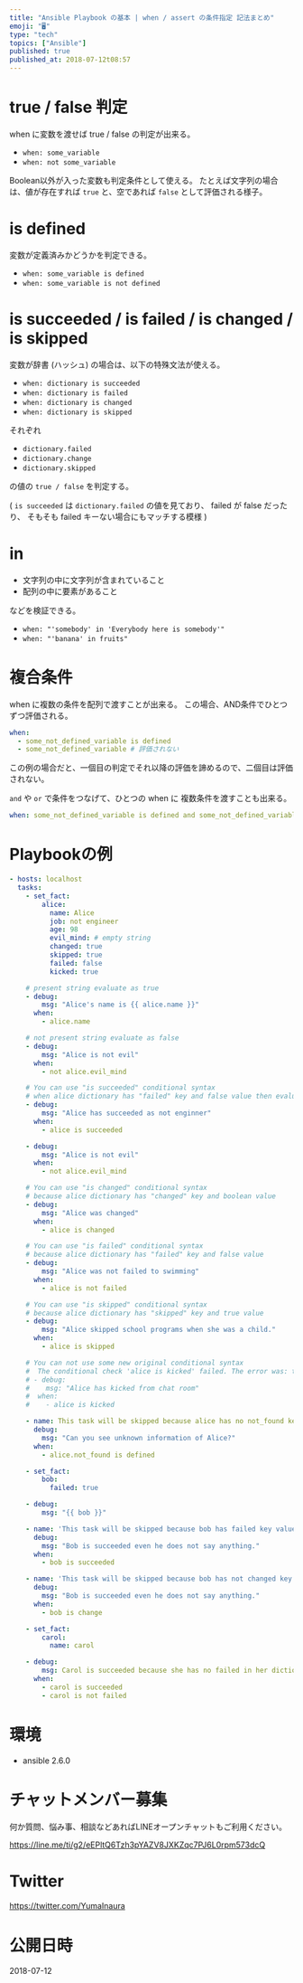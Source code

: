 ```yaml
---
title: "Ansible Playbook の基本 | when / assert の条件指定 記法まとめ"
emoji: "🖥"
type: "tech"
topics: ["Ansible"]
published: true
published_at: 2018-07-12t08:57
---
```


# true / false 判定

when に変数を渡せば true / false の判定が出来る。

- `when: some_variable`
- `when: not some_variable`


Boolean以外が入った変数も判定条件として使える。
たとえば文字列の場合は、値が存在すれば `true` と、空であれば `false` として評価される様子。

# is defined

変数が定義済みかどうかを判定できる。

- `when: some_variable is defined`
- `when: some_variable is not defined`



# is succeeded / is failed / is changed / is skipped

変数が辞書 (ハッシュ) の場合は、以下の特殊文法が使える。

- `when: dictionary is succeeded`
- `when: dictionary is failed`
- `when: dictionary is changed`
- `when: dictionary is skipped`

それぞれ

- `dictionary.failed`
- `dictionary.change`
- `dictionary.skipped`

の値の `true / false` を判定する。

( `is succeeded` は `dictionary.failed` の値を見ており、 failed が false だったり、 そもそも failed キーない場合にもマッチする模様 )

# in

- 文字列の中に文字列が含まれていること
- 配列の中に要素があること

などを検証できる。

- `when: "'somebody' in 'Everybody here is somebody'"`
- `when: "'banana' in fruits"`

# 複合条件

when に複数の条件を配列で渡すことが出来る。
この場合、AND条件でひとつずつ評価される。

```yaml
when:
  - some_not_defined_variable is defined
  - some_not_defined_variable # 評価されない
```

この例の場合だと、一個目の判定でそれ以降の評価を諦めるので、二個目は評価されない。

`and` や `or` で条件をつなげて、ひとつの when に 複数条件を渡すことも出来る。

```yaml
when: some_not_defined_variable is defined and some_not_defined_variable
```

# Playbookの例

```yaml
- hosts: localhost
  tasks:
    - set_fact:
        alice:
          name: Alice
          job: not engineer
          age: 98
          evil_mind: # empty string 
          changed: true
          skipped: true
          failed: false
          kicked: true

    # present string evaluate as true
    - debug:
        msg: "Alice's name is {{ alice.name }}"
      when:
        - alice.name

    # not present string evaluate as false
    - debug:
        msg: "Alice is not evil"
      when:
        - not alice.evil_mind

    # You can use "is succeeded" conditional syntax
    # when alice dictionary has "failed" key and false value then evaluated as succeeded
    - debug:
        msg: "Alice has succeeded as not enginner"
      when:
        - alice is succeeded

    - debug:
        msg: "Alice is not evil"
      when:
        - not alice.evil_mind

    # You can use "is changed" conditional syntax
    # because alice dictionary has "changed" key and boolean value
    - debug:
        msg: "Alice was changed"
      when:
        - alice is changed

    # You can use "is failed" conditional syntax
    # because alice dictionary has "failed" key and false value
    - debug:
        msg: "Alice was not failed to swimming"
      when:
        - alice is not failed

    # You can use "is skipped" conditional syntax
    # because alice dictionary has "skipped" key and true value
    - debug:
        msg: "Alice skipped school programs when she was a child."
      when:
        - alice is skipped

    # You can not use some new original conditional syntax
    #  The conditional check 'alice is kicked' failed. The error was: template error while templating string: no test named 'kicked'
    # - debug:
    #    msg: "Alice has kicked from chat room"
    #  when:
    #    - alice is kicked

    - name: This task will be skipped because alice has no not_found key in he dictionary
      debug:
        msg: "Can you see unknown information of Alice?"
      when:
        - alice.not_found is defined

    - set_fact:
        bob:
          failed: true

    - debug:
        msg: "{{ bob }}"

    - name: 'This task will be skipped because bob has failed key value on his dictionary'
      debug:
        msg: "Bob is succeeded even he does not say anything."
      when:
        - bob is succeeded

    - name: 'This task will be skipped because bob has not changed key on his dictionary'
      debug:
        msg: "Bob is succeeded even he does not say anything."
      when:
        - bob is change

    - set_fact:
        carol:
          name: carol

    - debug:
        msg: Carol is succeeded because she has no failed in her dictionary
      when:
        - carol is succeeded
        - carol is not failed
```

# 環境

- ansible 2.6.0









<!-- Update From Qiita API -->

# チャットメンバー募集


何か質問、悩み事、相談などあればLINEオープンチャットもご利用ください。

https://line.me/ti/g2/eEPltQ6Tzh3pYAZV8JXKZqc7PJ6L0rpm573dcQ





# Twitter


https://twitter.com/YumaInaura


<!-- Update From Qiita API -->



# 公開日時

2018-07-12
